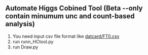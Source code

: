 ## Automate Higgs Cobined Tool (Beta --only contain minumum unc and count-based analysis)  

1. You need input csv file format like [datcard/FT0.csv](https://github.com/JW-corp/WZG/blob/main/AQGC/CMSSW_13TeV/HCtool/datacard/FT0.csv)
2. run runn_HCtool.py
3. run Draw.py
